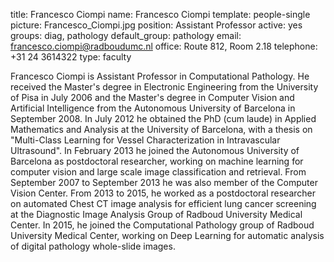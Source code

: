 title: Francesco Ciompi
name: Francesco Ciompi
template: people-single
picture: Francesco_Ciompi.jpg
position: Assistant Professor
active: yes
groups: diag, pathology
default_group: pathology
email: francesco.ciompi@radboudumc.nl
office: Route 812, Room 2.18
telephone: +31 24 3614322
type: faculty

Francesco Ciompi is Assistant Professor in Computational Pathology.
He received the Master's degree in Electronic Engineering from the University of Pisa in July 2006 and the Master's degree in Computer Vision and Artificial Intelligence from the Autonomous University of Barcelona in September 2008. In July 2012 he obtained the PhD (cum laude) in Applied Mathematics and Analysis at the University of Barcelona, with a thesis on "Multi-Class Learning for Vessel Characterization in Intravascular Ultrasound". In February 2013 he joined the Autonomous University of Barcelona as postdoctoral researcher, working on machine learning for computer vision and large scale image classification and retrieval. From September 2007 to September 2013 he was also member of the Computer Vision Center. From 2013 to 2015, he worked as a postdoctoral researcher on automated Chest CT image analysis for efficient lung cancer screening at the Diagnostic Image Analysis Group of Radboud University Medical Center.
In 2015, he joined the Computational Pathology group of Radboud University Medical Center, working on Deep Learning for automatic analysis of digital pathology whole-slide images.
